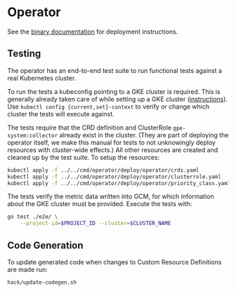 # Operator

See the [binary documentation](../../cmd/operator/README.md) for deployment instructions.

## Testing

The operator has an end-to-end test suite to run functional tests against a real
Kubernetes cluster.

To run the tests a kubeconfig pointing to a GKE cluster is required. This is generally
already taken care of while setting up a GKE cluster
([instructions](https://cloud.google.com/kubernetes-engine/docs/how-to/creating-a-zonal-cluster)).
Use `kubectl config {current,set}-context` to verify or change which cluster the tests will
execute against.

The tests require that the CRD definition and ClusterRole `gpe-system:collector` already
exist in the cluster. (They are part of deploying the operator itself, we make this manual
for tests to not unknowingly deploy resources with cluster-wide effects.)
All other resources are created and cleaned up by the test suite. To setup the resources:

```bash
kubectl apply -f ../../cmd/operator/deploy/operator/crds.yaml
kubectl apply -f ../../cmd/operator/deploy/operator/clusterrole.yaml
kubectl apply -f ../../cmd/operator/deploy/operator/priority_class.yaml
```

The tests verify the metric data written into GCM, for which information about the
GKE cluster must be provided. Execute the tests with:

```bash
go test ./e2e/ \
    --project-id=$PROJECT_ID --cluster=$CLUSTER_NAME
```

## Code Generation

To update generated code when changes to Custom Resource Definitions are made run:

```bash
hack/update-codegen.sh
```